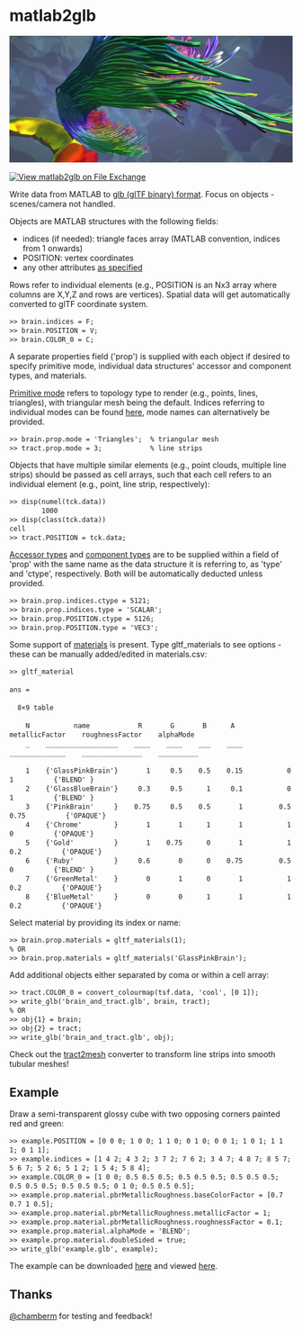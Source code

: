 # matlab2glb
 
 ![Screenshot of meshed structures in glTF-viewer](background.png)
 
 [![View matlab2glb on File Exchange](https://www.mathworks.com/matlabcentral/images/matlab-file-exchange.svg)](https://uk.mathworks.com/matlabcentral/fileexchange/109264-matlab2glb)
 
 Write data from MATLAB to [glb (glTF binary) format](https://www.khronos.org/registry/glTF/specs/2.0/glTF-2.0.html). Focus on objects - scenes/camera not handled.
 
 Objects are MATLAB structures with the following fields:

- indices (if needed): triangle faces array (MATLAB convention, indices from 1 onwards)
- POSITION: vertex coordinates
- any other attributes [as specified](https://www.khronos.org/registry/glTF/specs/2.0/glTF-2.0.html#meshes-overview)

Rows refer to individual elements (e.g., POSITION is an Nx3 array where columns are X,Y,Z and rows are vertices).
Spatial data will get automatically converted to glTF coordinate system.

```
>> brain.indices = F;
>> brain.POSITION = V;
>> brain.COLOR_0 = C;
```

A separate properties field ('prop') is supplied with each object if desired to specify primitive mode, individual data structures' accessor and component types, and materials. 

[Primitive mode](https://www.khronos.org/registry/glTF/specs/2.0/glTF-2.0.html#meshes-overview) refers to topology type to render (e.g., points, lines, triangles), with triangular mesh being the default. Indices referring to individual modes can be found [here](https://www.khronos.org/registry/glTF/specs/2.0/glTF-2.0.html#schema-reference-mesh-primitive), mode names can alternatively be provided.

```
>> brain.prop.mode = 'Triangles';  % triangular mesh
>> tract.prop.mode = 3;            % line strips
```

Objects that have multiple similar elements (e.g., point clouds, multiple line strips) should be passed as cell arrays, such that each cell refers to an individual element (e.g., point, line strip, respectively):

```
>> disp(numel(tck.data))
        1000
>> disp(class(tck.data))
cell
>> tract.POSITION = tck.data;
```

[Accessor types](https://www.khronos.org/registry/glTF/specs/2.0/glTF-2.0.html#_accessor_type) and [component types](https://www.khronos.org/registry/glTF/specs/2.0/glTF-2.0.html#_accessor_componenttype) are to be supplied within a field of 'prop' with the same name as the data structure it is referring to, as 'type' and 'ctype', respectively. Both will be automatically deducted unless provided. 

```
>> brain.prop.indices.ctype = 5121;
>> brain.prop.indices.type = 'SCALAR';
>> brain.prop.POSITION.ctype = 5126;
>> brain.prop.POSITION.type = 'VEC3';
```

Some support of [materials](https://www.khronos.org/registry/glTF/specs/2.0/glTF-2.0.html#materials) is present. Type gltf_materials to see options - these can be manually added/edited in materials.csv:

```
>> gltf_material

ans =

  8×9 table

    N           name            R       G       B      A      metallicFactor    roughnessFactor    alphaMode 
    _    __________________    ____    ____    ___    ____    ______________    _______________    __________

    1    {'GlassPinkBrain'}       1     0.5    0.5    0.15           0                  1          {'BLEND' }
    2    {'GlassBlueBrain'}     0.3     0.5      1     0.1           0                  1          {'BLEND' }
    3    {'PinkBrain'     }    0.75     0.5    0.5       1         0.5               0.75          {'OPAQUE'}
    4    {'Chrome'        }       1       1      1       1           1                  0          {'OPAQUE'}
    5    {'Gold'          }       1    0.75      0       1           1                0.2          {'OPAQUE'}
    6    {'Ruby'          }     0.6       0      0    0.75         0.5                  0          {'BLEND' }
    7    {'GreenMetal'    }       0       1      0       1           1                0.2          {'OPAQUE'}
    8    {'BlueMetal'     }       0       0      1       1           1                0.2          {'OPAQUE'}
```

Select material by providing its index or name:

```
>> brain.prop.materials = gltf_materials(1);
% OR
>> brain.prop.materials = gltf_materials('GlassPinkBrain');
```

Add additional objects either separated by coma or within a cell array:

```
>> tract.COLOR_0 = convert_colourmap(tsf.data, 'cool', [0 1]);
>> write_glb('brain_and_tract.glb', brain, tract);
% OR
>> obj{1} = brain;
>> obj{2} = tract;
>> write_glb('brain_and_tract.glb', obj);
```

Check out the [tract2mesh](https://github.com/dmitrishastin/tract2mesh) converter to transform line strips into smooth tubular meshes!

## Example

Draw a semi-transparent glossy cube with two opposing corners painted red and green:

```
>> example.POSITION = [0 0 0; 1 0 0; 1 1 0; 0 1 0; 0 0 1; 1 0 1; 1 1 1; 0 1 1]; 
>> example.indices = [1 4 2; 4 3 2; 3 7 2; 7 6 2; 3 4 7; 4 8 7; 8 5 7; 5 6 7; 5 2 6; 5 1 2; 1 5 4; 5 8 4];
>> example.COLOR_0 = [1 0 0; 0.5 0.5 0.5; 0.5 0.5 0.5; 0.5 0.5 0.5; 0.5 0.5 0.5; 0.5 0.5 0.5; 0 1 0; 0.5 0.5 0.5];
>> example.prop.material.pbrMetallicRoughness.baseColorFactor = [0.7 0.7 1 0.5];
>> example.prop.material.pbrMetallicRoughness.metallicFactor = 1;
>> example.prop.material.pbrMetallicRoughness.roughnessFactor = 0.1;
>> example.prop.material.alphaMode = 'BLEND';
>> example.prop.material.doubleSided = true;
>> write_glb('example.glb', example);
```

The example can be downloaded [here](example.glb) and viewed [here](https://gltf-viewer.donmccurdy.com/).

## Thanks
[@chamberm](https://github.com/chamberm) for testing and feedback!

